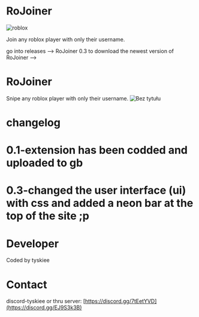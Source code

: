# RoJoiner
![roblox](https://github.com/user-attachments/assets/197fdfb3-e9a2-455f-899c-65effacfcd6a)

Join any roblox player with only their username.



go into releases --> RoJoiner 0.3 to download the newest version of  RoJoiner -->
# RoJoiner
Snipe any roblox player with only their username.
![Bez tytułu](https://github.com/user-attachments/assets/96b8bfdc-3b1b-4ef5-a219-a7cef8d8a3b5)

# changelog

# 0.1-extension has been codded and uploaded to gb
# 0.3-changed the user interface (ui) with css and added a neon bar at the top of the site ;p



# Developer
Coded by tyskiee



# Contact
discord-tyskiee or thru server: [https://discord.gg/7tEetYVD](https://discord.gg/EJ9S3k3B)


